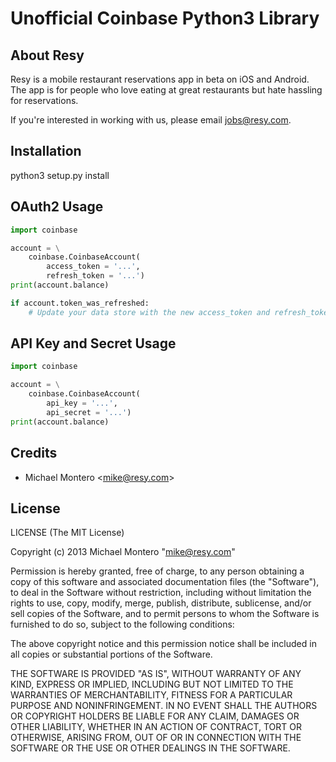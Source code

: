 # Unofficial Coinbase Python3 Library

## About Resy

Resy is a mobile restaurant reservations app in beta on iOS and Android.
The app is for people who love eating at great restaurants but hate hassling
for reservations.

If you're interested in working with us, please email jobs@resy.com.

## Installation

python3 setup.py install

## OAuth2 Usage

```python
import coinbase

account = \
    coinbase.CoinbaseAccount(
        access_token = '...',
        refresh_token = '...')
print(account.balance)

if account.token_was_refreshed:
    # Update your data store with the new access_token and refresh_token.
```

## API Key and Secret Usage

```python
import coinbase

account = \
    coinbase.CoinbaseAccount(
        api_key = '...',
        api_secret = '...')
print(account.balance)
```

## Credits

- Michael Montero &lt;mike@resy.com&gt;

## License

LICENSE (The MIT License)

Copyright (c) 2013 Michael Montero "mike@resy.com"

Permission is hereby granted, free of charge, to any person obtaining
a copy of this software and associated documentation files (the
"Software"), to deal in the Software without restriction, including
without limitation the rights to use, copy, modify, merge, publish,
distribute, sublicense, and/or sell copies of the Software, and to
permit persons to whom the Software is furnished to do so, subject to
the following conditions:

The above copyright notice and this permission notice shall be
included in all copies or substantial portions of the Software.

THE SOFTWARE IS PROVIDED "AS IS", WITHOUT WARRANTY OF ANY KIND,
EXPRESS OR IMPLIED, INCLUDING BUT NOT LIMITED TO THE WARRANTIES OF
MERCHANTABILITY, FITNESS FOR A PARTICULAR PURPOSE AND
NONINFRINGEMENT. IN NO EVENT SHALL THE AUTHORS OR COPYRIGHT HOLDERS BE
LIABLE FOR ANY CLAIM, DAMAGES OR OTHER LIABILITY, WHETHER IN AN ACTION
OF CONTRACT, TORT OR OTHERWISE, ARISING FROM, OUT OF OR IN CONNECTION
WITH THE SOFTWARE OR THE USE OR OTHER DEALINGS IN THE SOFTWARE.
